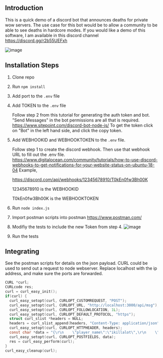 ## Introduction

This is a quick demo of a discord bot that announces deaths for private wow servers. The use case for this bot would be to allow a community to be able to see deaths in hardcore modes. If you would like a demo of this software, I am available in this discord channel https://discord.gg/r2b55UEFxh
    
![image](https://user-images.githubusercontent.com/26101774/119304046-88314000-bc1b-11eb-99d7-c3c5916f8653.png)

## Installation Steps

1. Clone repo
2. Run `npm install`
3. Add port to the  `.env` file
4. Add TOKEN to the `.env` file 
    
    Follow step 2 from this tutorial for generating the auth token and bot. 
    "Send Messages" in the bot permissions are all that is required.
    https://www.sitepoint.com/discord-bot-node-js/
    To get the token click on "Bot" in the left hand side, and click the copy token.
5. Add WEBHOOKID and WEBHOOKTOKEN to the `.env` file. 
    
    Follow step 1 to create the discord webhook. Then use that webhook URL to fill out the .env file. 
    https://www.digitalocean.com/community/tutorials/how-to-use-discord-webhooks-to-get-notifications-for-your-website-status-on-ubuntu-18-04 
    Example, 

    https://discord.com/api/webhooks/12345678910/T0kEn0fw3Bh00K 

    12345678910 is the WEBHOOKID 

    T0kEn0fw3Bh00K is the WEBHOOKTOKEN 
  
6. Run `node index.js`
7. Import postman scripts into postman https://www.postman.com/
8. Modifiy the tests to include the new Token from step 4.
    ![image](https://user-images.githubusercontent.com/26101774/119303713-11944280-bc1b-11eb-9d19-cf797731dee5.png)
9. Run the tests

## Integrating

See the postman scripts for details on the json payload. CURL could be used to send out a request to node webserver.
Replace localhost with the ip address, and make sure the ports are forwarded.
```c
CURL *curl;
CURLcode res;
curl = curl_easy_init();
if(curl) {
  curl_easy_setopt(curl, CURLOPT_CUSTOMREQUEST, "POST");
  curl_easy_setopt(curl, CURLOPT_URL, "http://localhost:3000/api/msg");
  curl_easy_setopt(curl, CURLOPT_FOLLOWLOCATION, 1L);
  curl_easy_setopt(curl, CURLOPT_DEFAULT_PROTOCOL, "https");
  struct curl_slist *headers = NULL;
  headers = curl_slist_append(headers, "Content-Type: application/json");
  curl_easy_setopt(curl, CURLOPT_HTTPHEADER, headers);
  const char *data = "{\r\n    \"player_name\":\"ikillalot\",\r\n    \"map_id\":\"215\",\r\n    \"local_pos_x\":\"63.2\",\r\n    \"local_pos_y\":\"82.3\",\r\n    \"token\":\"SECRESSECSEFCSERSERSERSER\"\r\n}";
  curl_easy_setopt(curl, CURLOPT_POSTFIELDS, data);
  res = curl_easy_perform(curl);
}
curl_easy_cleanup(curl);
```
